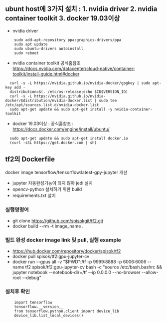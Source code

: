 ## ubunt host에 3가지 설치 : 1. nvidia driver  2. nvidia container toolkit  3. docker 19.03이상   
* nvidia driver
```
    sudo add-apt-repository ppa:graphics-drivers/ppa
    sudo apt update
    sudo ubuntu-drivers autoinstall
    sudo reboot
```
* nvidia container toolkit 공식홈참조 https://docs.nvidia.com/datacenter/cloud-native/container-toolkit/install-guide.html#docker
```
  curl -s -L https://nvidia.github.io/nvidia-docker/gpgkey | sudo apt-key add - 
  distribution=$(. /etc/os-release;echo $ID$VERSION_ID)
  curl -s -L https://nvidia.github.io/nvidia-docker/$distribution/nvidia-docker.list | sudo tee /etc/apt/sources.list.d/nvidia-docker.list
  sudo apt-get update && sudo apt-get install -y nvidia-container-toolkit 
```
* docker 19.03이상 : 공식홈참조 : https://docs.docker.com/engine/install/ubuntu/
```
  sudo apt-get update && sudo apt-get install docker.io
  (curl -sSL https://get.docker.com | sh)
```
## tf2의 Dockerfile
docker image tensorflow/tensorflow:latest-gpy-jupyter 개선
* jupyter 자동완성기능이 되지 않아 jedi 설치
* opencv-python 설치하기 위한 build
* requirements.txt 설치
### 실행명령어
* git clone https://github.com/spisokgit/tf2.git
* docker build --rm -t image_name .
### 빌드 완성 docker image link 및 pull, 실행 example
* https://hub.docker.com/repository/docker/spisok/tf2
* docker pull spisok/tf2:gpu-jupyter-cv
* docker run --gpus all -v "$PWD":/tf -p 9999:8888 -p 6006:6006 --name tf2 spisok/tf2:gpu-jupyter-cv bash -c "source /etc/bash.bashrc && jupyter notebook --notebook-dir=/tf --ip 0.0.0.0 --no-browser --allow-root --debug"

### 설치후 확인
```
    import tensorflow
    tensorflow.__version__
    from tensorflow.python.client import device_lib
    device_lib.list_local_devices()
```
